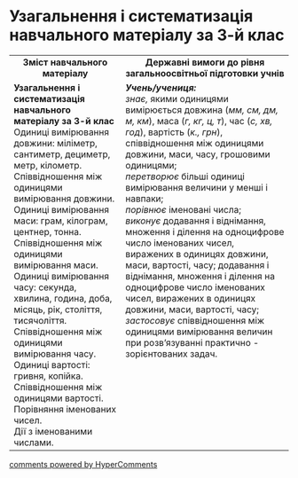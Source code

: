<div id="hypercomments_widget" class="js-hypercomments-widget invisible"></div>

# Узагальнення і систематизація навчального матеріалу за 3-й клас
<table>
  <tr>
    <td width="40%" align="center"><b>Зміст навчального матеріалу<b></td>
    <td width="60%" align="center"><b>Державні вимоги до рівня загальноосвітньої підготовки учнів</b></td>
  </tr>
  <tr>
    <td width="40%" style="vertical-align:top !important;"><b>Узагальнення і систематизація навчального матеріалу за 3-й клас</b><br>
Одиниці вимірювання довжини: міліметр, сантиметр, дециметр, метр, кілометр. <br>
Співвідношення між одиницями вимірювання довжини.<br>
Одиниці вимірювання маси: грам, кілограм, центнер, тонна. Співвідношення між одиницями вимірювання маси.<br>
Одиниці вимірювання часу: секунда, хвилина, година, доба,  місяць, рік, століття, тисячоліття. <br>
Співвідношення між одиницями вимірювання часу. <br>
Одиниці вартості: гривня, копійка. Співвідношення між одиницями вартості.<br>
Порівняння іменованих чисел.<br>
Дії з іменованими числами.
</td>
    <td width="60%" style="vertical-align:top !important;"><i><b>Учень/учениця:</b></i><br>
<i>знає,</i>  якими одиницями вимірюється довжина (<i>мм, см, дм, м, км</i>), маса (<i>г, кг, ц, т</i>), час (<i>с, хв, год</i>), вартість (<i>к., грн</i>), співвідношення між одиницями довжини, маси, часу, грошовими одиницями;<br>
<i>перетворює</i> більші одиниці вимірювання величини у менші і навпаки;<br>
<i>порівнює</i> іменовані числа;<br>
<i>виконує</i> додавання і віднімання,      множення і ділення на одноцифрове число іменованих чисел, виражених в одиницях довжини,  маси,  вартості, часу;  додавання і віднімання,      множення і ділення на одноцифрове число іменованих чисел, виражених в одиницях довжини,  маси,  вартості, часу;  <br>
<i>застосовує</i> співвідношення між одиницями вимірювання величин при розв’язуванні  практично - зорієнтованих задач.<br>
</td>
  </tr>
</table>

<div class="js-hypercomments-container">
    <a href="http://hypercomments.com" class="hc-link" title="comments widget">comments powered by HyperComments</a>
</div>